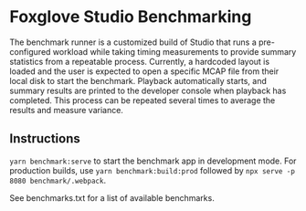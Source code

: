 # Foxglove Studio Benchmarking

The benchmark runner is a customized build of Studio that runs a pre-configured workload while taking timing measurements to provide summary statistics from a repeatable process. Currently, a hardcoded layout is loaded and the user is expected to open a specific MCAP file from their local disk to start the benchmark. Playback automatically starts, and summary results are printed to the developer console when playback has completed. This process can be repeated several times to average the results and measure variance.

## Instructions

`yarn benchmark:serve` to start the benchmark app in development mode. For production builds, use `yarn benchmark:build:prod` followed by `npx serve -p 8080 benchmark/.webpack`.

See benchmarks.txt for a list of available benchmarks.
